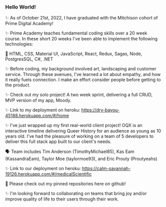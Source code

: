 ### Hello World!

✨ As of October 21st, 2022, I have graduated with the Mitchison cohort of Prime Digital Academy!

✨ Prime Academy teaches fundamental coding skills over a 20 week course. In these short 20 weeks I've been able to implement the following technologies:

🎉 HTML, CSS, Material UI, JavaScript, React, Redux, Sagas, Node, PostgresSQL, C#, .NET

✨ Before coding, my background involved art, landscaping and customer service. Through these avenues, I've learned a lot about empathy, and how it really fuels connection. I make an effort consider people before getting to the product.

✨ Check out my solo project! A two week sprint, delivering a full CRUD, MVP version of my app, Moody.

✨ Link to my deployment on heroku: https://dry-bayou-45188.herokuapp.com/#/home

✨ I've just wrapped up my first real-world client project! OQX is an interactive timeline delivering Queer History for an audience as young as 10 years old. I've had the pleasure of working on a team of 5 developers to deliver this full stack app built to our client's needs.

🗣 Team includes Tim Anderson (TimothyMichael85), Kas Eam (KassandraEam), Taylor Moe (taylormoe93), and Eric Prouty (Proutyeahs)

✨ Link to our deployment on heroku: https://calm-savannah-19126.herokuapp.com/#/medicalScientific

📌 Please check out my pinned repositories here on github!

✨ I'm looking forward to collaborating on teams that bring joy and/or improve quality of life to their users through their work.
